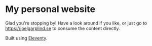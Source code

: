 # My personal website

Glad you're stopping by! Have a look around if you like, or just go to https://joelgarplind.se to consume the content directly.

Built using [Eleventy](https://www.11ty.dev/).